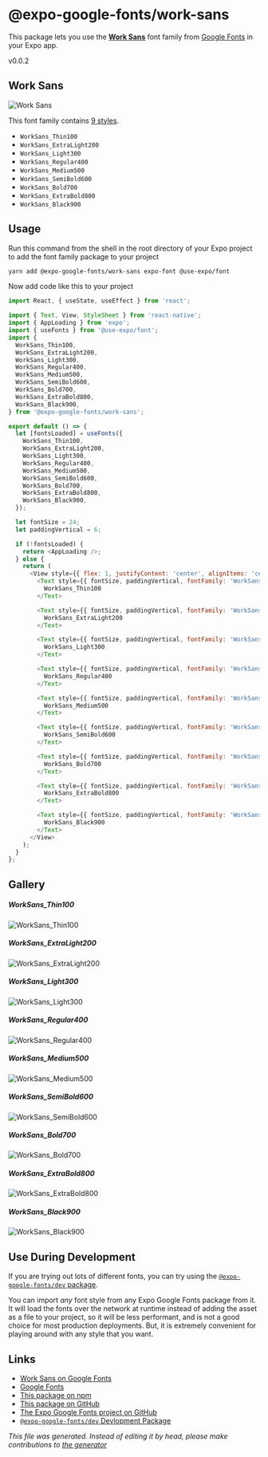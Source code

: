 # @expo-google-fonts/work-sans

This package lets you use the [**Work Sans**](https://fonts.google.com/specimen/Work+Sans) font family from [Google Fonts](https://fonts.google.com/) in your Expo app.

v0.0.2

## Work Sans

![Work Sans](./font-family.png)

This font family contains [9 styles](#gallery).

- `WorkSans_Thin100`
- `WorkSans_ExtraLight200`
- `WorkSans_Light300`
- `WorkSans_Regular400`
- `WorkSans_Medium500`
- `WorkSans_SemiBold600`
- `WorkSans_Bold700`
- `WorkSans_ExtraBold800`
- `WorkSans_Black900`

## Usage

Run this command from the shell in the root directory of your Expo project to add the font family package to your project
```sh
yarn add @expo-google-fonts/work-sans expo-font @use-expo/font
```

Now add code like this to your project
```js
import React, { useState, useEffect } from 'react';

import { Text, View, StyleSheet } from 'react-native';
import { AppLoading } from 'expo';
import { useFonts } from '@use-expo/font';
import {
  WorkSans_Thin100,
  WorkSans_ExtraLight200,
  WorkSans_Light300,
  WorkSans_Regular400,
  WorkSans_Medium500,
  WorkSans_SemiBold600,
  WorkSans_Bold700,
  WorkSans_ExtraBold800,
  WorkSans_Black900,
} from '@expo-google-fonts/work-sans';

export default () => {
  let [fontsLoaded] = useFonts({
    WorkSans_Thin100,
    WorkSans_ExtraLight200,
    WorkSans_Light300,
    WorkSans_Regular400,
    WorkSans_Medium500,
    WorkSans_SemiBold600,
    WorkSans_Bold700,
    WorkSans_ExtraBold800,
    WorkSans_Black900,
  });

  let fontSize = 24;
  let paddingVertical = 6;

  if (!fontsLoaded) {
    return <AppLoading />;
  } else {
    return (
      <View style={{ flex: 1, justifyContent: 'center', alignItems: 'center' }}>
        <Text style={{ fontSize, paddingVertical, fontFamily: 'WorkSans_Thin100' }}>
          WorkSans_Thin100
        </Text>

        <Text style={{ fontSize, paddingVertical, fontFamily: 'WorkSans_ExtraLight200' }}>
          WorkSans_ExtraLight200
        </Text>

        <Text style={{ fontSize, paddingVertical, fontFamily: 'WorkSans_Light300' }}>
          WorkSans_Light300
        </Text>

        <Text style={{ fontSize, paddingVertical, fontFamily: 'WorkSans_Regular400' }}>
          WorkSans_Regular400
        </Text>

        <Text style={{ fontSize, paddingVertical, fontFamily: 'WorkSans_Medium500' }}>
          WorkSans_Medium500
        </Text>

        <Text style={{ fontSize, paddingVertical, fontFamily: 'WorkSans_SemiBold600' }}>
          WorkSans_SemiBold600
        </Text>

        <Text style={{ fontSize, paddingVertical, fontFamily: 'WorkSans_Bold700' }}>
          WorkSans_Bold700
        </Text>

        <Text style={{ fontSize, paddingVertical, fontFamily: 'WorkSans_ExtraBold800' }}>
          WorkSans_ExtraBold800
        </Text>

        <Text style={{ fontSize, paddingVertical, fontFamily: 'WorkSans_Black900' }}>
          WorkSans_Black900
        </Text>
      </View>
    );
  }
};

```

## Gallery

##### WorkSans_Thin100
![WorkSans_Thin100](./54ff7c3cb9bfd181e1d18d089ab9bba3059dd6f49d35bfde19c23e0920ec6f2c.ttf.png)

##### WorkSans_ExtraLight200
![WorkSans_ExtraLight200](./1fa02ec2601b669a35f4c2d946f2e52353bcf619ad2a080c8786f607f013359c.ttf.png)

##### WorkSans_Light300
![WorkSans_Light300](./63d2d7d98c9844e182c80865616936a3c0e95d9c9b7097e09401ccc07723afa7.ttf.png)

##### WorkSans_Regular400
![WorkSans_Regular400](./cf9e214b6a140d6d260a7a91283acecf80168bd0b46628222447e9b5e01300a2.ttf.png)

##### WorkSans_Medium500
![WorkSans_Medium500](./1ca28e13541a38be971563ecc74ed68ad07134d3ea3afe92a9c120783868b69d.ttf.png)

##### WorkSans_SemiBold600
![WorkSans_SemiBold600](./a7415d89db9339059ee631263f3cd47af702c172d1b020fa359df0e5a4930e6b.ttf.png)

##### WorkSans_Bold700
![WorkSans_Bold700](./d41209fc541bdf9f9bac4659e46565edc93459f6c6f7213015af82b7d3e7e00b.ttf.png)

##### WorkSans_ExtraBold800
![WorkSans_ExtraBold800](./c9cca774aabfe453b9c2759953dedeb20f16d6eb28c0ba7690a170580c338d72.ttf.png)

##### WorkSans_Black900
![WorkSans_Black900](./7cdc1c327ea835b192ef17b0f0bff1a16fc58f8ab00bc318b41912f4758b2905.ttf.png)


## Use During Development

If you are trying out lots of different fonts, you can try using the [`@expo-google-fonts/dev` package](https://www.npmjs.com/package/@expo-google-fonts/dev).

You can import *any* font style from any Expo Google Fonts package from it. It will load the fonts
over the network at runtime instead of adding the asset as a file to your project, so it will be 
less performant, and is not a good choice for most production deployments. But, it is extremely convenient
for playing around with any style that you want.

## Links

- [Work Sans on Google Fonts](https://fonts.google.com/specimen/Work+Sans)
- [Google Fonts](https://fonts.google.com/)
- [This package on npm](https://www.npmjs.com/package/@expo-google-fonts/work-sans)
- [This package on GitHub](https://github.com/expo/google-fonts/tree/master/font-packages/work-sans)
- [The Expo Google Fonts project on GitHub](https://github.com/expo/google-fonts)
- [`@expo-google-fonts/dev` Devlopment Package](https://github.com/expo/google-fonts/tree/master/font-packages/dev)


*This file was generated. Instead of editing it by head, please make contributions to [the generator](https://github.com/expo/google-fonts/tree/master/packages/generator)*
